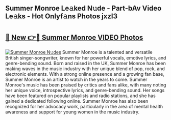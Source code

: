 ## Summer Monroe Le𝚊ked N𝚞de - Part-bAv Video Le𝚊ks - Hot Onlyf𝚊ns Photos jxzI3

# <h2><a href="http://ab16801.deff.icu/?id=Summer+Monroe">🔗 New 👉🔴 Summer Monroe VIDEO Photos</a></h2>

[![Summer Monroe N𝚞des](https://i.imgur.com/rIISA9y.gif)](http://ab16801.deff.icu/?id=Summer+Monroe)
Summer Monroe is a talented and versatile British singer-songwriter, known for her powerful vocals, emotive lyrics, and genre-bending sound. Born and raised in the UK, Summer Monroe has been making waves in the music industry with her unique blend of pop, rock, and electronic elements. With a strong online presence and a growing fan base, Summer Monroe is an artist to watch in the years to come. Summer Monroe's music has been praised by critics and fans alike, with many noting her unique voice, introspective lyrics, and genre-bending sound. Her songs have been featured on popular playlists and radio stations, and she has gained a dedicated following online. Summer Monroe has also been recognized for her advocacy work, particularly in the area of mental health awareness and support for young women in the music industry.
